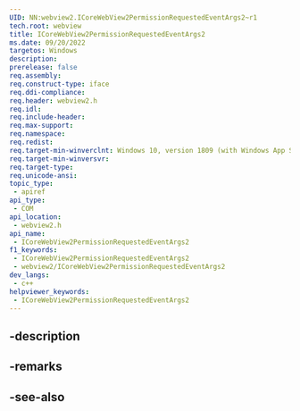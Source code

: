```yaml
---
UID: NN:webview2.ICoreWebView2PermissionRequestedEventArgs2~r1
tech.root: webview
title: ICoreWebView2PermissionRequestedEventArgs2
ms.date: 09/20/2022
targetos: Windows
description: 
prerelease: false
req.assembly: 
req.construct-type: iface
req.ddi-compliance: 
req.header: webview2.h
req.idl: 
req.include-header: 
req.max-support: 
req.namespace: 
req.redist: 
req.target-min-winverclnt: Windows 10, version 1809 (with Windows App SDK 1.1 or later)
req.target-min-winversvr: 
req.target-type: 
req.unicode-ansi: 
topic_type:
 - apiref
api_type:
 - COM
api_location:
 - webview2.h
api_name:
 - ICoreWebView2PermissionRequestedEventArgs2
f1_keywords:
 - ICoreWebView2PermissionRequestedEventArgs2
 - webview2/ICoreWebView2PermissionRequestedEventArgs2
dev_langs:
 - c++
helpviewer_keywords:
 - ICoreWebView2PermissionRequestedEventArgs2
---
```


## -description

## -remarks

## -see-also

